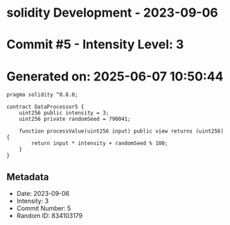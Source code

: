 ﻿# solidity Development - 2023-09-06
# Commit #5 - Intensity Level: 3
# Generated on: 2025-06-07 10:50:44
```solidity
pragma solidity ^0.8.0;

contract DataProcessor5 {
    uint256 public intensity = 3;
    uint256 private randomSeed = 790041;

    function processValue(uint256 input) public view returns (uint256) {
        return input * intensity + randomSeed % 100;
    }
}
```
## Metadata
- Date: 2023-09-06
- Intensity: 3
- Commit Number: 5
- Random ID: 834103179
